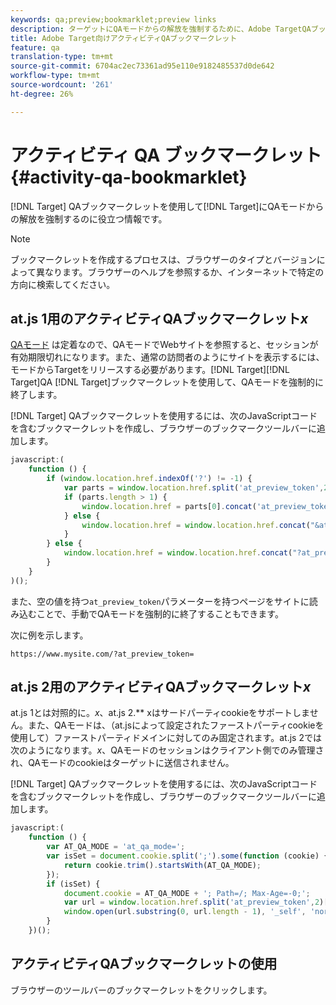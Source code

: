 ```yaml
---
keywords: qa;preview;bookmarklet;preview links
description: ターゲットにQAモードからの解放を強制するために、Adobe TargetQAブックマークレットを使用するのに役立つ情報です。
title: Adobe Target向けアクティビティQAブックマークレット
feature: qa
translation-type: tm+mt
source-git-commit: 6704ac2ec73361ad95e110e9182485537d0de642
workflow-type: tm+mt
source-wordcount: '261'
ht-degree: 26%

---
```



# アクティビティ QA ブックマークレット{#activity-qa-bookmarklet}

[!DNL Target] QAブックマークレットを使用して[!DNL Target]にQAモードからの解放を強制するのに役立つ情報です。

>[!NOTE]
>
>ブックマークレットを作成するプロセスは、ブラウザーのタイプとバージョンによって異なります。ブラウザーのヘルプを参照するか、インターネットで特定の方向に検索してください。

## at.js 1用のアクティビティQAブックマークレット&#x200B;*x*

[QAモード](/help/c-activities/c-activity-qa/activity-qa.md) は定着なので、QAモードでWebサイトを参照すると、セッションが有効期限切れになります。また、通常の訪問者のようにサイトを表示するには、モードからTargetをリリースする必要があります。[!DNL Target][!DNL Target]QA [!DNL Target]ブックマークレットを使用して、QAモードを強制的に終了します。

[!DNL Target] QAブックマークレットを使用するには、次のJavaScriptコードを含むブックマークレットを作成し、ブラウザーのブックマークツールバーに追加します。

```javascript
javascript:(
    function () {
        if (window.location.href.indexOf('?') != -1) {
            var parts = window.location.href.split('at_preview_token',2);
            if (parts.length > 1) {
                window.location.href = parts[0].concat('at_preview_token=');
            } else {
                window.location.href = window.location.href.concat("&at_preview_token=")
            }
        } else {
            window.location.href = window.location.href.concat("?at_preview_token=")
        }
    }
)();
```

また、空の値を持つ`at_preview_token`パラメーターを持つページをサイトに読み込むことで、手動でQAモードを強制的に終了することもできます。

次に例を示します。

`https://www.mysite.com/?at_preview_token=`

## at.js 2用のアクティビティQAブックマークレット&#x200B;*x*

at.js 1とは対照的に。*x*、at.js 2.** xはサードパーティcookieをサポートしません。また、QAモードは、（at.jsによって設定されたファーストパーティcookieを使用して）ファーストパーティドメインに対してのみ固定されます。at.js 2では次のようになります。*x*、QAモードのセッションはクライアント側でのみ管理され、QAモードのcookieはターゲットに送信されません。

[!DNL Target] QAブックマークレットを使用するには、次のJavaScriptコードを含むブックマークレットを作成し、ブラウザーのブックマークツールバーに追加します。

```javascript
javascript:(
    function () {
        var AT_QA_MODE = 'at_qa_mode=';
        var isSet = document.cookie.split(';').some(function (cookie) {
            return cookie.trim().startsWith(AT_QA_MODE);
        });
        if (isSet) {
            document.cookie = AT_QA_MODE + '; Path=/; Max-Age=-0;';
            var url = window.location.href.split('at_preview_token',2)[0];
            window.open(url.substring(0, url.length - 1), '_self', 'noreferrer');
        }
    })();
```

## アクティビティQAブックマークレットの使用

ブラウザーのツールバーのブックマークレットをクリックします。

